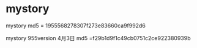 # mystory

mystory md5 = 1955568278307f273e83660ca9f992d6


mystory 955version 4月3日 md5 =f29b1d9f1c49cb0751c2ce922380939b
